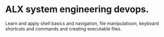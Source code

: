 # ALX system engineering devops.

Learn and apply shell basics and navigation, file manipulatioon, keyboard shortcuts and commands and creating executable files.
